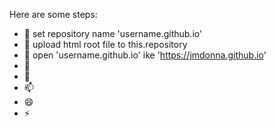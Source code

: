               
Here are some steps:

- 🔭 set repository name 'username.github.io'
- 🌱 upload html root file to this.repository
- 👯 open 'username.github.io' ike 'https://jmdonna.github.io'
- 🤔 
- 💬 
- 📫 
- 😄 
- ⚡  
